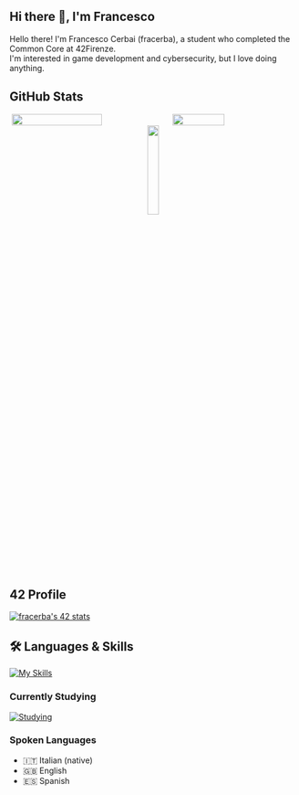 ## Hi there 👋, I'm Francesco
Hello there! I'm Francesco Cerbai (fracerba), a student who completed the Common Core at 42Firenze.  
I'm interested in game development and cybersecurity, but I love doing anything.

## GitHub Stats
<div style="display: flex; justify-content: center;">
  <img width="56%" src="https://github-readme-stats.vercel.app/api?username=fracerba&theme=transparent&show_icons=true">
  <img width="42.5%" src="https://github-readme-stats.vercel.app/api/top-langs/?username=fracerba&theme=transparent&layout=compact">
</div>
<!-- Centered profile views counter -->
<div align="center">
  <img width="20%" src="https://komarev.com/ghpvc/?username=fracerba&label=PROFILE+VIEWS">
</div>

## 42 Profile
[![fracerba's 42 stats](https://badge.mediaplus.ma/darkblue/fracerba?1337Badge=off&UM6P=off)](https://github.com/oakoudad/badge42)

## 🛠️ Languages & Skills
[![My Skills](https://skillicons.dev/icons?i=c,cpp,html,js,bootstrap,py,django,bash,linux,docker,git,github,vscode,notion)](https://skillicons.dev)

### Currently Studying
[![Studying](https://skillicons.dev/icons?i=css,ts,nextjs)](https://skillicons.dev)

### Spoken Languages
- 🇮🇹 Italian (native)
- 🇬🇧 English
- 🇪🇸 Spanish

<!--
**fracerba/fracerba** is a ✨ _special_ ✨ repository because its `README.md` (this file) appears on your GitHub profile.

Here are some ideas to get you started:

- 🔭 I’m currently working on ...
- 🌱 I’m currently learning ...
- 👯 I’m looking to collaborate on ...
- 🤔 I’m looking for help with ...
- 💬 Ask me about ...
- 📫 How to reach me: ...
- 😄 Pronouns: ...
- ⚡ Fun fact: ...
-->

